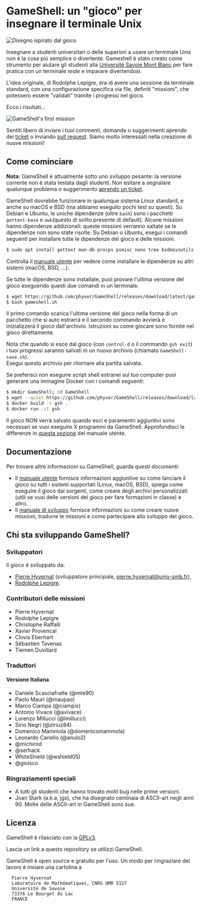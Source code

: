 GameShell: un "gioco" per insegnare il terminale Unix
===========================================

![Disegno ispirato dal gioco](images/illustration-small.png)

Insegnare a studenti universitari o delle superiori a usare un terminale Unix non é la cosa piú semplice o divertente. Gameshell è stato creato come strumento per aiutare gli studenti alla [Université Savoie Mont Blanc](https://univ-smb.fr) per fare pratica con un terminale *reale* e imparare divertendosi.

L'idea originale, di Rodolphe Lepigre, era di avere una sessione da terminale standard, con una configurazione specifica via file, definiti "missioni", che potessero essere "validati" tramite i progressi nel gioco.

Ecco i risultati...

![GameShell's first mission](Images/gameshell_first_mission_small.gif)

Sentiti libero di inviare i tuoi commenti, domande o suggerimenti aprendo dei [ticket](https://github.com/phyver/GameShell/issues) o inviando [pull request](https://github.com/phyver/GameShell/pulls).
Siamo molto interessati nella creazione di nuove missioni!


Come cominciare
---------------

**Nota:** GameShell è attualmente sotto uno sviluppo pesante: la versione corrente non é stata testata dagli studenti. Non esitare a segnalare qualunque problema o suggerimento [aprendo un ticket](https://github.com/phyver/GameShell/issues/new).

GameShell dovrebbe funzionare in qualunque sistema Linux standard, e anche su macOS e BSD (ma abbiamo eseguito pochi test su questi). Su Debian e Ubuntu, le uniche dipendenze (oltre `bash`) sono i pacchetti `gettext-base` e `awk`(questo di solito presente di default). Alcune missioni hanno dipendenze addizionali: queste missioni verranno saltate se le dipendenze non sono state risolte.
Su Debian o Ubuntu, esegui i comandi seguenti per installare tutte le dipendenze del gioco e delle missioni.  
```sh
$ sudo apt install gettext man-db procps psmisc nano tree bsdmainutils x11-apps wget
```
Controlla il [manuale utente](doc/user_manual.md) per vedere come installare le dipendenze su altri sistemi (macOS, BSD, ...).

Se tutte le dipendenze sono installate, puoi provare l'ultima versione del gioco eseguendo questi due comandi in un terminale.  
```sh
$ wget https://github.com/phyver/GameShell/releases/download/latest/gameshell.sh
$ bash gameshell.sh
```
Il primo comando scarica l'ultima versione del gioco nella forma di un pacchetto che si auto estrarrà e il secondo commando avvierà e inizializzerà il gioco dall'archivio. Istruzioni su come giocare sono fornite nel gioco direttamente.

Nota che quando si esce dal gioco (con `control-d` o il commando `gsh exit`) i tuoi progressi saranno salvati in un nuovo archivio (chiamato `GameShell-save.sh`).  
Esegui questo archivio per ritornare alla partita salvata.


Se preferisci non eseguire script shell estranei sul tuo computer puoi generare una immagine Docker con i comandi seguenti: 
```sh
$ mkdir GameShell; cd GameShell
$ wget --quiet https://github.com/phyver/GameShell/releases/download/latest/Dockerfile
$ docker build -t gsh .
$ docker run -it gsh
```
Il gioco NON verrà salvato quando esci e paramentri aggiuntivi sono necessari se vuoi eseguire X programmi da GameShell.  Approfondisci le differenze in [questa sezione](./doc/deps.md#running-GameShell-from-a-docker-container) del manuale utente.


Documentazione
-------------

Per trovare altre informazioni su GameShell, guarda questi documenti:
- Il [manuale utente](doc/user_manual.md) fornisce informazioni aggiuntive su come lanciare il gioco su tutti i sistemi supportati (Linux, macOS, BSD), spiega come eseguire il gioco dai sorgenti, come creare degli archivi personalizzati (utili se vuoi delle versioni del gioco per fare formazioni in classe) e altro.
- Il [manuale di sviluppo](doc/dev_manual.md) fornisce informazioni su come creare nuove missioni, tradurre le missioni e come partecipare allo sviluppo del gioco. 


Chi sta sviluppando GameShell?
----------------------------

### Sviluppatori

Il gioco é sviluppato da:
* [Pierre Hyvernat](http://www.lama.univ-smb.fr/~hyvernat) (sviluppatore principale,
  [pierre.hyvernat@univ-smb.fr](mailto:pierre.hyvernat@univ-smb.fr)),
* [Rodolphe Lepigre](https://lepigre.fr).

### Contributori delle missioni

* Pierre Hyvernat
* Rodolphe Lepigre
* Christophe Raffalli
* Xavier Provencal
* Clovis Eberhart
* Sébastien Tavenas
* Tiemen Duvillard

### Traduttori

#### Versione Italiana

* Daniele Scasciafratte (@mte90)
* Paolo Mauri (@maupao)
* Marco Ciampa (@ciampix)
* Antonio Vivace (@avivace)
* Lorenzo Millucci (@lmillucci)
* Sirio Negri (@ziriuz84)
* Domenico Mammola (@domenicomammola)
* Leonardo Canello (@anulo2)
* @michirod
* @serhack
* WhiteShield (@wshield05)
* @gioisco

### Ringraziamenti speciali

* A tutti gli studenti che hanno trovato *molti* bug nelle prime versioni.
* Joan Stark (a.k.a, jgs), che ha disegnato centinaia di ASCII-art negli anni 90. Molte delle ASCII-art in GameShell sono sue.


Licenza
-------

GameShell è rilasciato con la [GPLv3](https://www.gnu.org/licenses/gpl-3.0.en.html).

Lascia un link a questo repository se utilizzi GameShell.

GameShell è open source e gratuito per l'uso. Un modo per ringraziare del lavoro è 
inviare una cartolina a

```
  Pierre Hyvernat
  Laboratoire de Mathématiques, CNRS UMR 5127
  Université de Savoie
  73376 Le Bourget du Lac
  FRANCE
```

